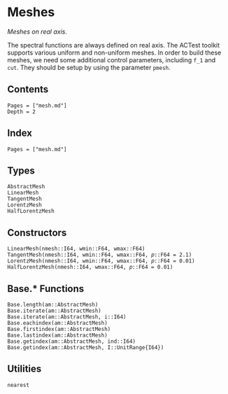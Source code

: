 # Meshes

*Meshes on real axis.*

The spectral functions are always defined on real axis. The ACTest toolkit supports various uniform and non-uniform meshes. In order to build these meshes, we need some additional control parameters, including ``f_1`` and `cut`. They should be setup by using the parameter `pmesh`.

## Contents

```@contents
Pages = ["mesh.md"]
Depth = 2
```

## Index

```@index
Pages = ["mesh.md"]
```

## Types

```@docs
AbstractMesh
LinearMesh
TangentMesh
LorentzMesh
HalfLorentzMesh
```

## Constructors

```@docs
LinearMesh(nmesh::I64, wmin::F64, wmax::F64)
TangentMesh(nmesh::I64, wmin::F64, wmax::F64, 𝑝::F64 = 2.1)
LorentzMesh(nmesh::I64, wmin::F64, wmax::F64, 𝑝::F64 = 0.01)
HalfLorentzMesh(nmesh::I64, wmax::F64, 𝑝::F64 = 0.01)
```

## Base.* Functions

```@docs
Base.length(am::AbstractMesh)
Base.iterate(am::AbstractMesh)
Base.iterate(am::AbstractMesh, i::I64)
Base.eachindex(am::AbstractMesh)
Base.firstindex(am::AbstractMesh)
Base.lastindex(am::AbstractMesh)
Base.getindex(am::AbstractMesh, ind::I64)
Base.getindex(am::AbstractMesh, I::UnitRange{I64})
```

## Utilities

```@docs
nearest
```
